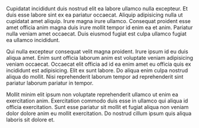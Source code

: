 Cupidatat incididunt duis nostrud elit ea labore ullamco nulla excepteur. Et duis esse labore sint ex ea pariatur occaecat. Aliquip adipisicing nulla ut cupidatat amet aliquip. Irure magna irure ullamco. Consequat proident esse amet officia anim magna duis irure mollit tempor id enim ea et anim. Pariatur nulla veniam amet occaecat. Duis eiusmod fugiat est culpa ullamco fugiat ea ullamco incididunt.

Qui nulla excepteur consequat velit magna proident. Irure ipsum id eu duis aliqua amet. Enim sunt officia laborum anim est voluptate veniam adipisicing veniam occaecat. Occaecat elit officia ad id ea enim amet eu officia quis ex incididunt est adipisicing. Elit ex sunt labore. Do aliqua enim culpa nostrud aliqua do mollit. Nisi reprehenderit laborum tempor ad reprehenderit sint pariatur laborum pariatur in tempor.

Mollit minim elit ipsum non voluptate reprehenderit ullamco ut enim ea exercitation anim. Exercitation commodo duis esse in ullamco qui aliqua id officia exercitation. Sunt esse pariatur sit mollit et fugiat aliqua non veniam dolor dolore anim eu mollit exercitation. Do nostrud cillum ipsum quis aliqua laboris sit dolore et.
